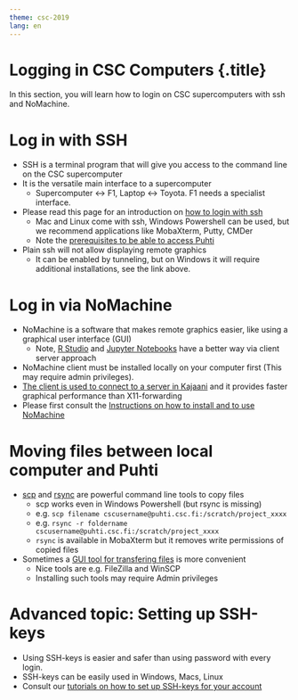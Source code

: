 ```yaml
---
theme: csc-2019
lang: en
---
```


# Logging in CSC Computers {.title}

In this section, you will learn how to login on CSC supercomputers with ssh and NoMachine.

# Log in with SSH

- SSH is a terminal program that will give you access to the command line on the CSC supercomputer
- It is the versatile main interface to a supercomputer
   - Supercomputer <-> F1, Laptop <-> Toyota. F1 needs a specialist interface.
- Please read this page for an introduction on [how to login with ssh](https://docs.csc.fi/computing/connecting/)
   - Mac and Linux come with ssh, Windows Powershell can be used, but we recommend applications like MobaXterm, Putty, CMDer
   - Note the [prerequisites to be able to access Puhti](https://docs.csc.fi/support/faq/how-to-get-puhti-access/)
- Plain ssh will not allow displaying remote graphics
   - It can be enabled by tunneling, but on Windows it will require additional installations, see the link above. 

# Log in via NoMachine

- NoMachine is a software that makes remote graphics easier, like using a graphical user interface (GUI)
   - Note, [R Studio](https://docs.csc.fi/apps/r-env-singularity/) and [Jupyter Notebooks](https://docs.csc.fi/computing/running/interactive-usage/#example-running-a-jupyter-notebook-server-via-sinteractive) have a better way via client server approach
- NoMachine client must be installed locally on your computer first (This may require admin privileges).
- [The client is used to connect to a server in Kajaani](https://docs.csc.fi/apps/nomachine/) and it provides faster graphical performance than X11-forwarding
- Please first consult the [Instructions on how to install and to use NoMachine](https://docs.csc.fi/support/tutorials/nomachine-usage/)

# Moving files between local computer and Puhti

- [scp](https://docs.csc.fi/data/moving/scp/) and [rsync](https://docs.csc.fi/data/moving/rsync/) are powerful command line tools to copy files
   - scp works even in Windows Powershell (but rsync is missing)
   - e.g. `scp filename cscusername@puhti.csc.fi:/scratch/project_xxxx`
   - e.g. `rsync -r foldername cscusername@puhti.csc.fi:/scratch/project_xxxx`
   - `rsync` is available in MobaXterm but it removes write permissions of copied files
- Sometimes a [GUI tool for transfering files](https://docs.csc.fi/data/moving/graphical_transfer/) is more convenient
   - Nice tools are e.g. FileZilla and WinSCP 
   - Installing such tools may require Admin privileges

# Advanced topic: Setting up SSH-keys

- Using SSH-keys is easier and safer than using password with every login.
- SSH-keys can be easily used in Windows, Macs, Linux
- Consult our [tutorials on how to set up SSH-keys for your account](https://docs.csc.fi/computing/connecting/#setting-up-ssh-keys)
